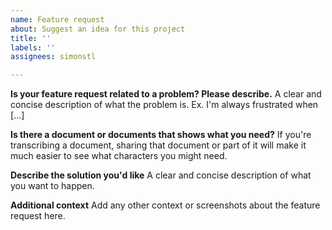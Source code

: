 ```yaml
---
name: Feature request
about: Suggest an idea for this project
title: ''
labels: ''
assignees: simonstl

---
```


**Is your feature request related to a problem? Please describe.**
A clear and concise description of what the problem is. Ex. I'm always frustrated when [...]

**Is there a document or documents that shows what you need?**
If you're transcribing a document, sharing that document or part of it will make it much easier to see what characters you might need.

**Describe the solution you'd like**
A clear and concise description of what you want to happen.

**Additional context**
Add any other context or screenshots about the feature request here.
